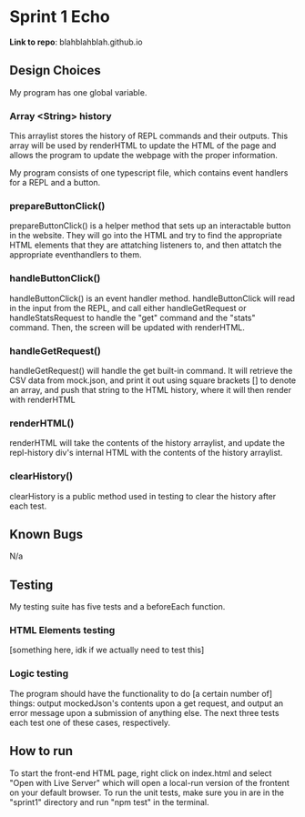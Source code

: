 # Sprint 1 Echo

**Link to repo**: blahblahblah.github.io

## Design Choices

My program has one global variable.

### Array \<String> history
This arraylist stores the history of REPL commands and their outputs. This array will be used by renderHTML to update the HTML of the page and allows the program to update the webpage with the proper information. 

My program consists of one typescript file, which contains event handlers for a REPL and a button. 

### prepareButtonClick()
prepareButtonClick() is a helper method that sets up an interactable button in the website. They will go into the HTML and try to find the appropriate HTML elements that they are attatching listeners to, and then attatch the appropriate eventhandlers to them.

### handleButtonClick() 
handleButtonClick() is an event handler method. handleButtonClick will read in the input from the REPL, and call either handleGetRequest or handleStatsRequest to handle the "get" command and the "stats" command. Then, the screen will be updated with renderHTML. 

### handleGetRequest()
handleGetRequest() will handle the get built-in command. It will retrieve the CSV data from mock.json, and print it out using square brackets [] to denote an array, and push that string to the HTML history, where it will then render with renderHTML

### renderHTML()
renderHTML will take the contents of the history arraylist, and update the repl-history div's internal HTML with the contents of the history arraylist. 

### clearHistory()
clearHistory is a public method used in testing to clear the history after each test. 

## Known Bugs

N/a

## Testing

My testing suite has five tests and a beforeEach function. 

### HTML Elements testing
[something here, idk if we actually need to test this]

### Logic testing
The program should have the functionality to do [a certain number of] things: output mockedJson's contents upon a get request, and output an error message upon a submission of anything else. The next three tests each test one of these cases, respectively. 

## How to run

To start the front-end HTML page, right click on index.html and select "Open with Live Server" which will open a local-run version of the frontent on your default browser. To run the unit tests, make sure you in are in the "sprint1" directory and run "npm test" in the terminal. 